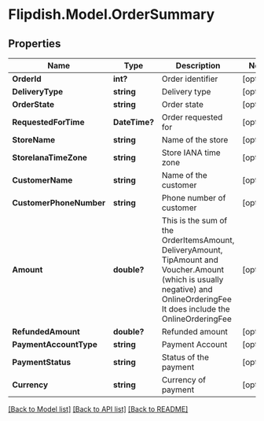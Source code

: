 # Flipdish.Model.OrderSummary
## Properties

Name | Type | Description | Notes
------------ | ------------- | ------------- | -------------
**OrderId** | **int?** | Order identifier | [optional] 
**DeliveryType** | **string** | Delivery type | [optional] 
**OrderState** | **string** | Order state | [optional] 
**RequestedForTime** | **DateTime?** | Order requested for | [optional] 
**StoreName** | **string** | Name of the store | [optional] 
**StoreIanaTimeZone** | **string** | Store IANA time zone | [optional] 
**CustomerName** | **string** | Name of the customer | [optional] 
**CustomerPhoneNumber** | **string** | Phone number of customer | [optional] 
**Amount** | **double?** | This is the sum of the OrderItemsAmount, DeliveryAmount, TipAmount and Voucher.Amount (which is usually negative) and OnlineOrderingFee  It does include the OnlineOrderingFee | [optional] 
**RefundedAmount** | **double?** | Refunded amount | [optional] 
**PaymentAccountType** | **string** | Payment Account | [optional] 
**PaymentStatus** | **string** | Status of the payment | [optional] 
**Currency** | **string** | Currency of payment | [optional] 

[[Back to Model list]](../README.md#documentation-for-models) [[Back to API list]](../README.md#documentation-for-api-endpoints) [[Back to README]](../README.md)

